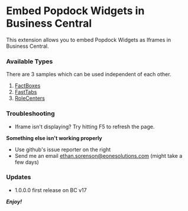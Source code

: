 # Embed Popdock Widgets in Business Central
This extension allows you to embed Popdock Widgets as Iframes in Business Central.

### Available Types
There are 3 samples which can be used independent of each other.
1. [FactBoxes](FactBox)
2. [FastTabs](FastTab)
3. [RoleCenters](RoleCenter)

### Troubleshooting
* Iframe isn't displaying? Try hitting F5 to refresh the page.

**Something else isn't working properly**
* Use github's issue reporter on the right
* Send me an email ethan.sorenson@eonesolutions.com (might take a few days)

### Updates
* 1.0.0.0 first release on BC v17

***Enjoy!***
